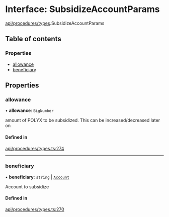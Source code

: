 # Interface: SubsidizeAccountParams

[api/procedures/types](../wiki/api.procedures.types).SubsidizeAccountParams

## Table of contents

### Properties

- [allowance](../wiki/api.procedures.types.SubsidizeAccountParams#allowance)
- [beneficiary](../wiki/api.procedures.types.SubsidizeAccountParams#beneficiary)

## Properties

### allowance

• **allowance**: `BigNumber`

amount of POLYX to be subsidized. This can be increased/decreased later on

#### Defined in

[api/procedures/types.ts:274](https://github.com/PolymeshAssociation/polymesh-sdk/blob/95e180d2/src/api/procedures/types.ts#L274)

___

### beneficiary

• **beneficiary**: `string` \| [`Account`](../wiki/api.entities.Account.Account)

Account to subsidize

#### Defined in

[api/procedures/types.ts:270](https://github.com/PolymeshAssociation/polymesh-sdk/blob/95e180d2/src/api/procedures/types.ts#L270)
